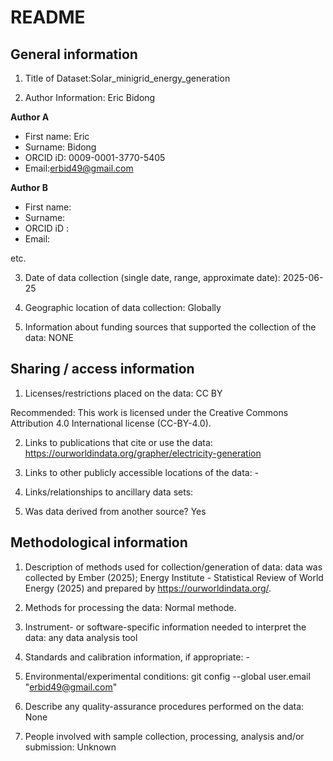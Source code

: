 # README

## General information

1.  Title of Dataset:Solar_minigrid_energy_generation

2.  Author Information: Eric Bidong

**Author A**

- First name: Eric
- Surname: Bidong
- ORCID iD: 0009-0001-3770-5405
- Email:erbid49@gmail.com

**Author B**

- First name: 
- Surname: 
- ORCID iD : 
- Email:

etc.

3.  Date of data collection (single date, range, approximate date): 2025-06-25

4.  Geographic location of data collection: Globally

5.  Information about funding sources that supported the collection of
    the data: NONE

## Sharing / access information

1.  Licenses/restrictions placed on the data: CC BY

Recommended: This work is licensed under the Creative Commons Attribution 4.0 International license (CC-BY-4.0).

2.  Links to publications that cite or use the data: https://ourworldindata.org/grapher/electricity-generation

3.  Links to other publicly accessible locations of the data: -

4.  Links/relationships to ancillary data sets: 

5.  Was data derived from another source? Yes

## Methodological information

1.  Description of methods used for collection/generation of data: data was collected by Ember (2025); Energy Institute - Statistical Review of World Energy (2025) and prepared by https://ourworldindata.org/. 

2.  Methods for processing the data: Normal methode. 

3.  Instrument- or software-specific information needed to interpret the
    data: any data analysis tool

4.  Standards and calibration information, if appropriate: -

5.  Environmental/experimental conditions: git config --global user.email "erbid49@gmail.com"

6.  Describe any quality-assurance procedures performed on the data: None

7.  People involved with sample collection, processing, analysis and/or
    submission: Unknown


